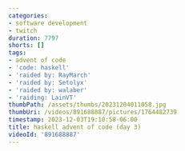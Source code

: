 ```yaml
---
categories:
- software development
- twitch
duration: 7797
shorts: []
tags:
- advent of code
- 'code: haskell'
- 'raided by: RayMarch'
- 'raided by: Setolyx'
- 'raided by: walaber'
- 'raiding: LainVT'
thumbPath: /assets/thumbs/20231204011058.jpg
thumbUri: /videos/891688887/pictures/1764482739
timestamp: 2023-12-03T19:10:58-06:00
title: haskell advent of code (day 3)
videoId: '891688887'
---
```

